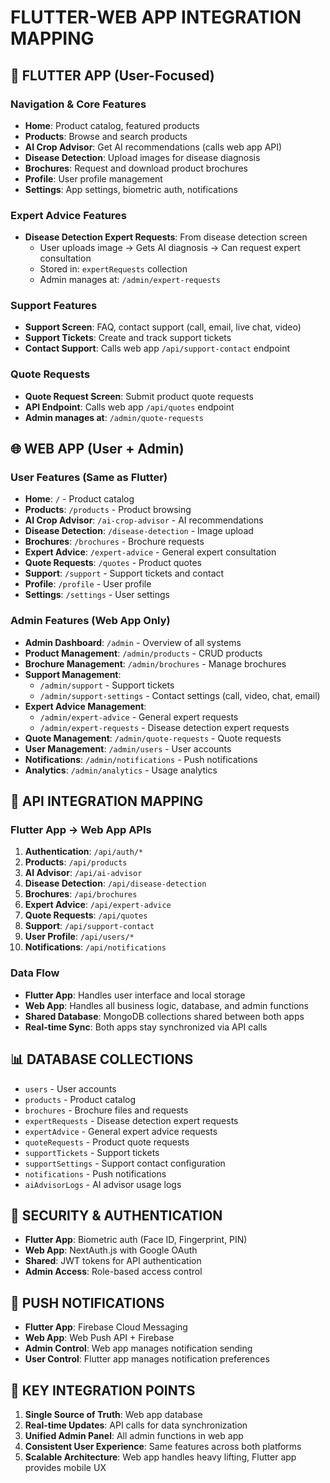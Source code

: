 # FLUTTER-WEB APP INTEGRATION MAPPING

## 📱 FLUTTER APP (User-Focused)
### Navigation & Core Features
- **Home**: Product catalog, featured products
- **Products**: Browse and search products
- **AI Crop Advisor**: Get AI recommendations (calls web app API)
- **Disease Detection**: Upload images for disease diagnosis
- **Brochures**: Request and download product brochures
- **Profile**: User profile management
- **Settings**: App settings, biometric auth, notifications

### Expert Advice Features
- **Disease Detection Expert Requests**: From disease detection screen
  - User uploads image → Gets AI diagnosis → Can request expert consultation
  - Stored in: `expertRequests` collection
  - Admin manages at: `/admin/expert-requests`

### Support Features
- **Support Screen**: FAQ, contact support (call, email, live chat, video)
- **Support Tickets**: Create and track support tickets
- **Contact Support**: Calls web app `/api/support-contact` endpoint

### Quote Requests
- **Quote Request Screen**: Submit product quote requests
- **API Endpoint**: Calls web app `/api/quotes` endpoint
- **Admin manages at**: `/admin/quote-requests`

## 🌐 WEB APP (User + Admin)
### User Features (Same as Flutter)
- **Home**: `/` - Product catalog
- **Products**: `/products` - Product browsing
- **AI Crop Advisor**: `/ai-crop-advisor` - AI recommendations
- **Disease Detection**: `/disease-detection` - Image upload
- **Brochures**: `/brochures` - Brochure requests
- **Expert Advice**: `/expert-advice` - General expert consultation
- **Quote Requests**: `/quotes` - Product quotes
- **Support**: `/support` - Support tickets and contact
- **Profile**: `/profile` - User profile
- **Settings**: `/settings` - User settings

### Admin Features (Web App Only)
- **Admin Dashboard**: `/admin` - Overview of all systems
- **Product Management**: `/admin/products` - CRUD products
- **Brochure Management**: `/admin/brochures` - Manage brochures
- **Support Management**: 
  - `/admin/support` - Support tickets
  - `/admin/support-settings` - Contact settings (call, video, chat, email)
- **Expert Advice Management**:
  - `/admin/expert-advice` - General expert requests
  - `/admin/expert-requests` - Disease detection expert requests
- **Quote Management**: `/admin/quote-requests` - Quote requests
- **User Management**: `/admin/users` - User accounts
- **Notifications**: `/admin/notifications` - Push notifications
- **Analytics**: `/admin/analytics` - Usage analytics

## 🔗 API INTEGRATION MAPPING

### Flutter App → Web App APIs
1. **Authentication**: `/api/auth/*`
2. **Products**: `/api/products`
3. **AI Advisor**: `/api/ai-advisor`
4. **Disease Detection**: `/api/disease-detection`
5. **Brochures**: `/api/brochures`
6. **Expert Advice**: `/api/expert-advice`
7. **Quote Requests**: `/api/quotes`
8. **Support**: `/api/support-contact`
9. **User Profile**: `/api/users/*`
10. **Notifications**: `/api/notifications`

### Data Flow
- **Flutter App**: Handles user interface and local storage
- **Web App**: Handles all business logic, database, and admin functions
- **Shared Database**: MongoDB collections shared between both apps
- **Real-time Sync**: Both apps stay synchronized via API calls

## 📊 DATABASE COLLECTIONS
- `users` - User accounts
- `products` - Product catalog
- `brochures` - Brochure files and requests
- `expertRequests` - Disease detection expert requests
- `expertAdvice` - General expert advice requests
- `quoteRequests` - Product quote requests
- `supportTickets` - Support tickets
- `supportSettings` - Support contact configuration
- `notifications` - Push notifications
- `aiAdvisorLogs` - AI advisor usage logs

## 🔐 SECURITY & AUTHENTICATION
- **Flutter App**: Biometric auth (Face ID, Fingerprint, PIN)
- **Web App**: NextAuth.js with Google OAuth
- **Shared**: JWT tokens for API authentication
- **Admin Access**: Role-based access control

## 📱 PUSH NOTIFICATIONS
- **Flutter App**: Firebase Cloud Messaging
- **Web App**: Web Push API + Firebase
- **Admin Control**: Web app manages notification sending
- **User Control**: Flutter app manages notification preferences

## 🎯 KEY INTEGRATION POINTS
1. **Single Source of Truth**: Web app database
2. **Real-time Updates**: API calls for data synchronization
3. **Unified Admin Panel**: All admin functions in web app
4. **Consistent User Experience**: Same features across both platforms
5. **Scalable Architecture**: Web app handles heavy lifting, Flutter app provides mobile UX
